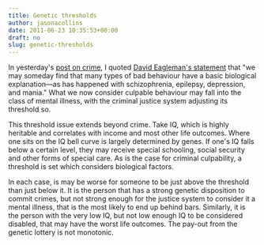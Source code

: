 ```yaml
---
title: Genetic thresholds
author: jasonacollins
date: 2011-06-23 10:35:53+00:00
draft: no
slug: genetic-thresholds
---
```


In yesterday's [post on crime](https://jasoncollins.blog/crime-and-biology/), I quoted [David Eagleman's statement](http://www.theatlantic.com/magazine/print/2011/07/the-brain-on-trial/8520/) that "we may someday find that many types of bad behaviour have a basic  biological  explanation—as has happened with schizophrenia, epilepsy,  depression,  and mania." What we now consider culpable behaviour may fall into the class of mental illness, with the criminal justice system adjusting its threshold so.

This threshold issue extends beyond crime. Take IQ, which is highly heritable and correlates with income and most other life outcomes. Where one sits on the IQ bell curve is largely determined by genes. If one's IQ falls below a certain level, they may receive special schooling, social security and other forms of special care. As is the case for criminal culpability, a threshold is set which considers biological factors.

In each case, is may be worse for someone to be just above the threshold than just below it. It is the person that has a strong genetic disposition to commit crimes, but not strong enough for the justice system to consider it a mental illness, that is the most likely to end up behind bars. Similarly, it is the person with the very low IQ, but not low enough IQ to be considered disabled, that may have the worst life outcomes. The pay-out from the genetic lottery is not monotonic.
